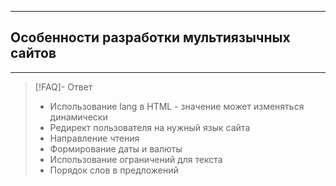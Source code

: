 ----
## Особенности разработки мультиязычных сайтов
----
> [!FAQ]- Ответ
> - Использование lang в HTML - значение может изменяться динамически 
> - Редирект пользователя на нужный язык сайта
> - Направление чтения
> - Формирование даты и валюты 
> - Использование ограничений для текста 
> - Порядок слов в предложений